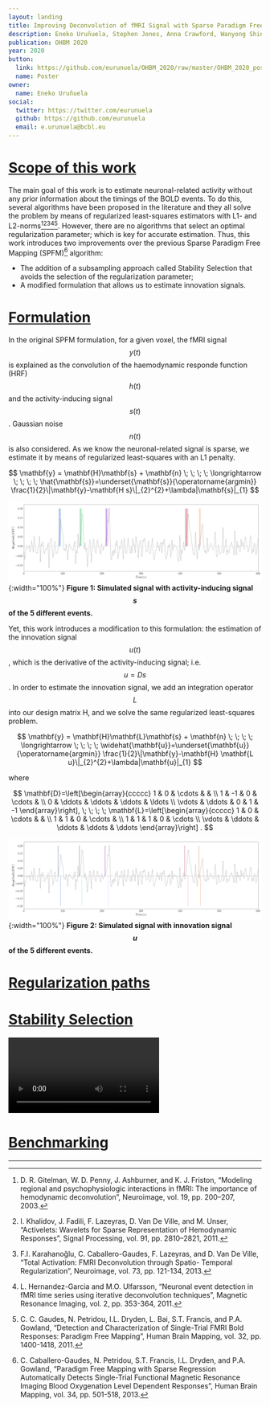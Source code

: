 ```yaml
---
layout: landing
title: Improving Deconvolution of fMRI Signal with Sparse Paradigm Free Mapping Using Stability Selection
description: Eneko Uruñuela, Stephen Jones, Anna Crawford, Wanyong Shin, Sehong Oh, Mark Lowe, Cesar Caballero-Gaudes
publication: OHBM 2020
year: 2020
button:
  link: https://github.com/eurunuela/OHBM_2020/raw/master/OHBM_2020_poster.pdf
  name: Poster
owner:
  name: Eneko Uruñuela
social:
  twitter: https://twitter.com/eurunuela
  github: https://github.com/eurunuela
  email: e.urunuela@bcbl.eu
---
```



# [Scope of this work](#scope)

The main goal of this work is to estimate neuronal-related activity without any prior information about the timings of the BOLD events. To do this, several algorithms have been proposed in the literature and they all solve the problem by means of regularized least-squares estimators with L1- and L2-norms[^1][^2][^3][^4][^5]. However, there are no algorithms that select an optimal regularization parameter; which is key for accurate estimation. Thus, this work introduces two improvements over the previous Sparse Paradigm Free Mapping (SPFM)[^6] algorithm:

- The addition of a subsampling approach called Stability Selection that avoids the selection of the regularization parameter; 
- A modified formulation that allows us to estimate innovation signals.

# [Formulation](#formulation)

In the original SPFM formulation, for a given voxel, the fMRI signal $$y(t)$$ is explained as the convolution of the haemodynamic responde function (HRF) $$h(t)$$ and the activity-inducing signal $$s(t)$$. Gaussian noise $$n(t)$$ is also considered. As we know the neuronal-related signal is sparse, we estimate it by means of regularized least-squares with an L1 penalty.

$$
\mathbf{y} = \mathbf{H}\mathbf{s} + \mathbf{n} \; \; \; \; \longrightarrow \; \; \; \; \hat{\mathbf{s}}=\underset{\mathbf{s}}{\operatorname{argmin}} \frac{1}{2}\|\mathbf{y}-\mathbf{H s}\|_{2}^{2}+\lambda|\mathbf{s}|_{1}
$$

![](./images/demo_r2_colors.png){:width="100%"}
**Figure 1: Simulated signal with activity-inducing signal $$s$$ of the 5 different events.**

Yet, this work introduces a modification to this formulation: the estimation of the innovation signal $$u(t)$$, which is the derivative of the activity-inducing signal; i.e. $$u = Ds$$. In order to estimate the innovation signal, we add an integration operator $$L$$ into our design matrix H, and we solve the same regularized least-squares problem.

$$
\mathbf{y} = \mathbf{H}\mathbf{L}\mathbf{s} + \mathbf{n} \; \; \; \; \longrightarrow \; \; \; \; \widehat{\mathbf{u}}=\underset{\mathbf{u}}{\operatorname{argmin}} \frac{1}{2}\|\mathbf{y}-\mathbf{H} \mathbf{L u}\|_{2}^{2}+\lambda|\mathbf{u}|_{1}
$$

where

$$
\mathbf{D}=\left[\begin{array}{ccccc}
1 & 0 & \cdots & & \\
1 & -1 & 0 & \cdots & \\
0 & \ddots & \ddots & \ddots & \ldots \\
\vdots & \ddots & 0 & 1 & -1
\end{array}\right], \; \; \; \; \mathbf{L}=\left[\begin{array}{ccccc}
1 & 0 & \cdots & & \\
1 & 1 & 0 & \cdots & \\
1 & 1 & 1 & 0 & \cdots \\
\vdots & \ddots & \ddots & \ddots & \ddots
\end{array}\right] .
$$

![](./images/demo_innovation_colors.png){:width="100%"}
**Figure 2: Simulated signal with innovation signal $$u$$ of the 5 different events.**

# [Regularization paths](#regularization-paths)

# [Stability Selection](#stability-selection)

<video autoplay loop style="width=70%">
    <source src="./images/auc.mov" type="video/mp4">
</video>

# [Benchmarking](#benchmarking)

---

[^1]: D. R. Gitelman, W. D. Penny, J. Ashburner, and K. J. Friston, “Modeling regional and psychophysiologic interactions in fMRI: The importance of hemodynamic deconvolution”, Neuroimage, vol. 19, pp. 200–207, 2003.

[^2]: I. Khalidov, J. Fadili, F. Lazeyras, D. Van De Ville, and M. Unser, “Activelets: Wavelets for Sparse Representation of Hemodynamic Responses”, Signal Processing, vol. 91, pp. 2810–2821, 2011.

[^3]: F.I. Karahanoǧlu, C. Caballero-Gaudes, F. Lazeyras, and D. Van De Ville, “Total Activation: FMRI Deconvolution through Spatio- Temporal Regularization”, Neuroimage, vol. 73, pp. 121-134, 2013.

[^4]: L. Hernandez-Garcia and M.O. Ulfarsson, “Neuronal event detection in fMRI time series using iterative deconvolution techniques”, Magnetic Resonance Imaging, vol. 2, pp. 353-364, 2011.

[^5]: C. C. Gaudes, N. Petridou, I.L. Dryden, L. Bai, S.T. Francis, and P.A. Gowland, “Detection and Characterization of Single-Trial FMRI Bold Responses: Paradigm Free Mapping”, Human Brain Mapping, vol. 32, pp. 1400-1418, 2011.

[^6]: C. Caballero-Gaudes, N. Petridou, S.T. Francis, I.L. Dryden, and P.A. Gowland, “Paradigm Free Mapping with Sparse Regression Automatically Detects Single-Trial Functional Magnetic Resonance Imaging Blood Oxygenation Level Dependent Responses”, Human Brain Mapping, vol. 34, pp. 501-518, 2013.